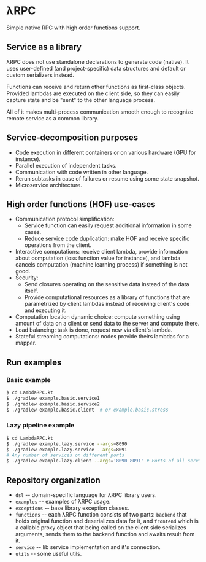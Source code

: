 # λRPC

Simple native RPC with high order functions support.

## Service as a library

λRPC does not use standalone declarations to generate code (native). 
It uses user-defined (and project-specific) data structures and default or custom serializers instead.

Functions can receive and return other functions as first-class objects.
Provided lambdas are executed on the client side, so they can easily capture state and be "sent" to the other language process.

All of it makes multi-process communication smooth enough to recognize remote service as a common library.

## Service-decomposition purposes

- Code execution in different containers or on various hardware (GPU for instance).
- Parallel execution of independent tasks.
- Communication with code written in other language.
- Rerun subtasks in case of failures or resume using some state snapshot.
- Microservice architecture.

## High order functions (HOF) use-cases

- Communication protocol simplification:
  - Service function can easily request additional information in some cases.
  - Reduce service code duplication: make HOF and receive specific operations from the client.
- Interactive computations: receive client lambda, provide information about computation (loss function value for instance), 
  and lambda cancels computation (machine learning process) if something is not good.
- Security: 
  - Send closures operating on the sensitive data instead of the data itself.
  - Provide computational resources as a library of functions that are parametrized by client lambdas instead of receiving client's code and executing it.
- Computation location dynamic choice: compute something using amount of data on a client or send data to the server and compute there.
- Load balancing: task is done, request new via client's lambda.
- Stateful streaming computations: nodes provide theirs lambdas for a mapper.

## Run examples

### Basic example

```bash
$ cd LambdaRPC.kt
$ ./gradlew example.basic.service1
$ ./gradlew example.basic.service2
$ ./gradlew example.basic.client  # or example.basic.stress
```

### Lazy pipeline example

```bash
$ cd LambdaRPC.kt
$ ./gradlew example.lazy.service --args=8090
$ ./gradlew example.lazy.service --args=8091
# Any number of services on different ports
$ ./gradlew example.lazy.client --args='8090 8091' # Ports of all services
```

## Repository organization

- `dsl` -- domain-specific language for λRPC library users.
- `examples` -- examples of λRPC usage.
- `exceptions` -- base library exception classes.
- `functions` -- each λRPC function consists of two parts: `backend` that holds original function and deserializes data for it, 
  and `frontend` which is a callable proxy object that being called on the client side serializes arguments, sends them to the 
  backend function and awaits result from it.
- `service` -- lib service implementation and it's connection.
- `utils` -- some useful utils.
